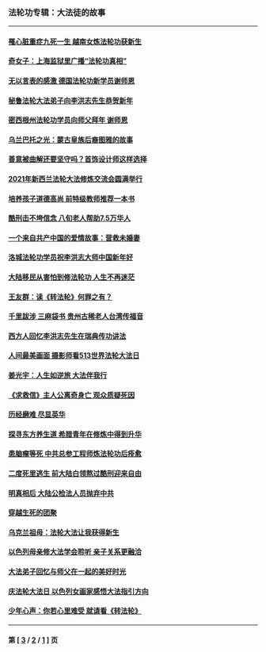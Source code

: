 ### 法轮功专辑：大法徒的故事
---
#### [罹心脏重症九死一生 越南女炼法轮功获新生](../../pages/nf1147481/n13732766.md?06260430) 
#### [奇女子：上海监狱里广播“法轮功真相”](../../pages/nf1147481/n13726443.md?06260430) 
#### [无以言表的感激 德国法轮功新学员谢师恩](../../pages/nf1147481/n13543790.md?06260430) 
#### [秘鲁法轮大法弟子向李洪志先生恭贺新年](../../pages/nf1147481/n13540182.md?06260430) 
#### [密西根州法轮功学员向师父拜年 谢师恩](../../pages/nf1147481/n13538183.md?06260430) 
#### [乌兰巴托之光：蒙古皇族后裔图雅的故事](../../pages/nf1147481/n13155759.md?06260430) 
#### [善意被曲解还要坚守吗？首饰设计师这样选择](../../pages/nf1147481/n13077575.md?06260430) 
#### [2021年新西兰法轮大法修炼交流会圆满举行](../../pages/nf1147481/n13033149.md?06260430) 
#### [培养孩子道德高尚 前特级教师推荐一本书](../../pages/nf1147481/n12938640.md?06260430) 
#### [酷刑击不垮信念 八旬老人帮助7.5万华人](../../pages/nf1147481/n12880712.md?06260430) 
#### [一个来自共产中国的爱情故事：营救未婚妻](../../pages/nf1147481/n12778386.md?06260430) 
#### [洛城法轮功学员祝李洪志大师中国新年好](../../pages/nf1147481/n12724685.md?06260430) 
#### [大陆移民从害怕到修法轮功 人生不再迷茫](../../pages/nf1147481/n12414325.md?06260430) 
#### [王友群：读《转法轮》何罪之有？](../../pages/nf1147481/n12408647.md?06260430) 
#### [千里跋涉 三麻袋书 贵州古稀老人台湾传福音](../../pages/nf1147481/n12198750.md?06260430) 
#### [西方人回忆李洪志先生在瑞典传功讲法](../../pages/nf1147481/n12099607.md?06260430) 
#### [人间最美画面 摄影师看513世界法轮大法日](../../pages/nf1147481/n12094118.md?06260430) 
#### [姜光宇：人生如逆旅 大法伴我行](../../pages/nf1147481/n12088664.md?06260430) 
#### [《求救信》主人公离奇身亡 观众质疑死因](../../pages/nf1147481/n11845215.md?06260430) 
#### [历经磨难 尽显英华](../../pages/nf1147481/n11723297.md?06260430) 
#### [探寻东方养生道 希腊青年在修炼中得到升华](../../pages/nf1147481/n11494502.md?06260430) 
#### [患脑瘤等死 中共总参工程师炼法轮功后痊愈](../../pages/nf1147481/n11466682.md?06260430) 
#### [二度死里逃生 前大陆白领熬过酷刑迎来自由](../../pages/nf1147481/n11368594.md?06260430) 
#### [明真相后 大陆公检法人员抛弃中共](../../pages/nf1147481/n11358618.md?06260430) 
#### [穿越生死的团聚](../../pages/nf1147481/n11258922.md?06260430) 
#### [乌克兰祖母：法轮大法让我获得新生](../../pages/nf1147481/n11269457.md?06260430) 
#### [以色列母亲修大法学会聆听 亲子关系更融洽](../../pages/nf1147481/n11268195.md?06260430) 
#### [大法弟子回忆与师父在一起的美好时光](../../pages/nf1147481/n11267759.md?06260430) 
#### [庆法轮大法日 以色列女画家感悟大法指引方向](../../pages/nf1147481/n11267735.md?06260430) 
#### [少年心声：你若心里难受 就请看《转法轮》](../../pages/nf1147481/n11267496.md?06260430) 

---
#### 第 [ [3](./3.md?06260430) / [2](./2.md?06260430) / [1](./1.md?06260430) ] 页
